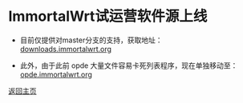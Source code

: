 # ImmortalWrt试运营软件源上线          

* 目前仅提供对master分支的支持，获取地址：        
[downloads.immortalwrt.org](downloads.immortalwrt.org)       

* 此外，由于此前 opde 大量文件容易卡死列表程序，现在单独移动至：         
[opde.immortalwrt.org](opde.immortalwrt.org)           


[返回主页](https://boduoyejieyi666.github.io/whonolikeboduoyejieyi/)           

